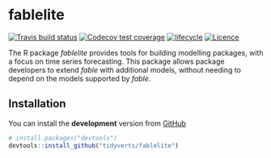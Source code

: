 
<!-- README.md is generated from README.Rmd. Please edit that file -->

# fablelite

[![Travis build
status](https://travis-ci.org/tidyverts/fablelite.svg?branch=master)](https://travis-ci.org/tidyverts/fablelite)
[![Codecov test
coverage](https://codecov.io/gh/tidyverts/fablelite/branch/master/graph/badge.svg)](https://codecov.io/gh/tidyverts/fablelite?branch=master)
[![lifecycle](https://img.shields.io/badge/lifecycle-experimental-orange.svg)](https://www.tidyverse.org/lifecycle/#experimental)
[![Licence](https://img.shields.io/badge/licence-GPL--3-blue.svg)](https://www.gnu.org/licenses/gpl-3.0.en.html)

The R package *fablelite* provides tools for building modelling
packages, with a focus on time series forecasting. This package allows
package developers to extend *fable* with additional models, without
needing to depend on the models supported by *fable*.

## Installation

You can install the **development** version from
[GitHub](https://github.com/tidyverts/fablelite)

``` r
# install.packages("devtools")
devtools::install_github("tidyverts/fablelite")
```
